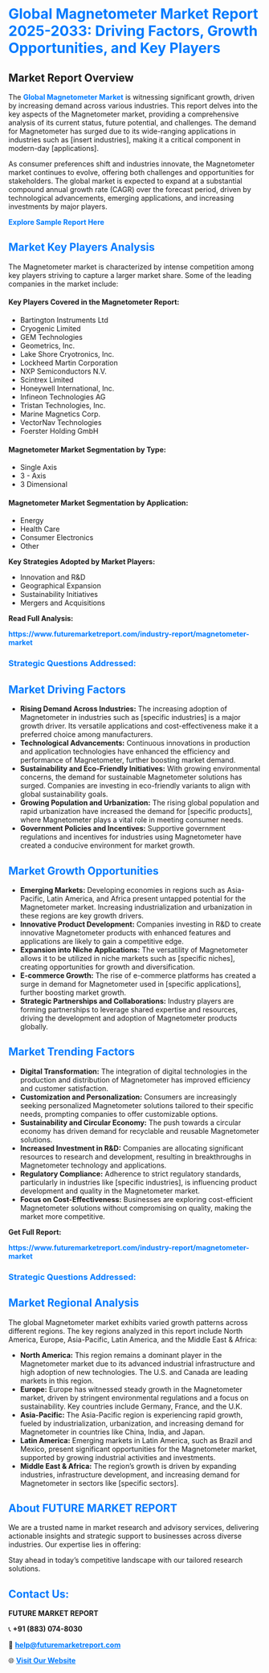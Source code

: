 <h1 style="color: #007BFF;">Global Magnetometer Market Report 2025-2033: Driving Factors, Growth Opportunities, and Key Players</h1>

<section id="overview">
<h2>Market Report Overview</h2>
<p>The <a href="https://www.futuremarketreport.com/industry-report/magnetometer-market" style="color: #007BFF; text-decoration: none;"><strong>Global Magnetometer Market</strong></a> is witnessing significant growth, driven by increasing demand across various industries. This report delves into the key aspects of the Magnetometer market, providing a comprehensive analysis of its current status, future potential, and challenges. The demand for Magnetometer has surged due to its wide-ranging applications in industries such as [insert industries], making it a critical component in modern-day [applications].</p>
<p>As consumer preferences shift and industries innovate, the Magnetometer market continues to evolve, offering both challenges and opportunities for stakeholders. The global market is expected to expand at a substantial compound annual growth rate (CAGR) over the forecast period, driven by technological advancements, emerging applications, and increasing investments by major players.</p>
</section>

<section id="overview">
<p><a href="https://www.futuremarketreport.com/request-sample/reportId=86954" style="color: #007BFF; text-decoration: none;"><strong>Explore Sample Report Here</strong></a></p>
</section>

<section id="key-players">
<h2 style="color: #007BFF;">Market Key Players Analysis</h2>
<p>The Magnetometer market is characterized by intense competition among key players striving to capture a larger market share. Some of the leading companies in the market include:</p>
<h4>Key Players Covered in the Magnetometer Report:</h4>
<ul><li>Bartington Instruments Ltd</li><li>Cryogenic Limited</li><li>GEM Technologies</li><li>Geometrics, Inc.</li><li>Lake Shore Cryotronics, Inc.</li><li>Lockheed Martin Corporation</li><li>NXP Semiconductors N.V.</li><li>Scintrex Limited</li><li>Honeywell International, Inc.</li><li>Infineon Technologies AG</li><li>Tristan Technologies, Inc.</li><li>Marine Magnetics Corp.</li><li>VectorNav Technologies</li><li>Foerster Holding GmbH</li></ul>
<h4>Magnetometer Market Segmentation by Type:</h4>
<ul><li>Single Axis</li><li>3 - Axis</li><li>3 Dimensional</li></ul>

<h4>Magnetometer Market Segmentation by Application:</h4>
<ul><li>Energy</li><li>Health Care</li><li>Consumer Electronics</li><li>Other</li></ul>
<p><strong>Key Strategies Adopted by Market Players:</strong></p>
<ul>
<li>Innovation and R&D</li>
<li>Geographical Expansion</li>
<li>Sustainability Initiatives</li>
<li>Mergers and Acquisitions</li>
</ul>
</section>

<section>
<p><strong>Read Full Analysis: </strong></p><a href="https://www.futuremarketreport.com/industry-report/magnetometer-market" style="color: #007BFF; text-decoration: none;"><strong>https://www.futuremarketreport.com/industry-report/magnetometer-market</strong></a>
<h3 style="color: #007BFF;">Strategic Questions Addressed:</h3>
</section>

<section id="driving-factors">
<h2 style="color: #007BFF;">Market Driving Factors</h2>
<ul>
<li><strong>Rising Demand Across Industries:</strong> The increasing adoption of Magnetometer in industries such as [specific industries] is a major growth driver. Its versatile applications and cost-effectiveness make it a preferred choice among manufacturers.</li>
<li><strong>Technological Advancements:</strong> Continuous innovations in production and application technologies have enhanced the efficiency and performance of Magnetometer, further boosting market demand.</li>
<li><strong>Sustainability and Eco-Friendly Initiatives:</strong> With growing environmental concerns, the demand for sustainable Magnetometer solutions has surged. Companies are investing in eco-friendly variants to align with global sustainability goals.</li>
<li><strong>Growing Population and Urbanization:</strong> The rising global population and rapid urbanization have increased the demand for [specific products], where Magnetometer plays a vital role in meeting consumer needs.</li>
<li><strong>Government Policies and Incentives:</strong> Supportive government regulations and incentives for industries using Magnetometer have created a conducive environment for market growth.</li>
</ul>
</section>

<section id="growth-opportunities">
<h2 style="color: #007BFF;">Market Growth Opportunities</h2>
<ul>
<li><strong>Emerging Markets:</strong> Developing economies in regions such as Asia-Pacific, Latin America, and Africa present untapped potential for the Magnetometer market. Increasing industrialization and urbanization in these regions are key growth drivers.</li>
<li><strong>Innovative Product Development:</strong> Companies investing in R&D to create innovative Magnetometer products with enhanced features and applications are likely to gain a competitive edge.</li>
<li><strong>Expansion into Niche Applications:</strong> The versatility of Magnetometer allows it to be utilized in niche markets such as [specific niches], creating opportunities for growth and diversification.</li>
<li><strong>E-commerce Growth:</strong> The rise of e-commerce platforms has created a surge in demand for Magnetometer used in [specific applications], further boosting market growth.</li>
<li><strong>Strategic Partnerships and Collaborations:</strong> Industry players are forming partnerships to leverage shared expertise and resources, driving the development and adoption of Magnetometer products globally.</li>
</ul>
</section>

<section id="trending-factors">
<h2 style="color: #007BFF;">Market Trending Factors</h2>
<ul>
<li><strong>Digital Transformation:</strong> The integration of digital technologies in the production and distribution of Magnetometer has improved efficiency and customer satisfaction.</li>
<li><strong>Customization and Personalization:</strong> Consumers are increasingly seeking personalized Magnetometer solutions tailored to their specific needs, prompting companies to offer customizable options.</li>
<li><strong>Sustainability and Circular Economy:</strong> The push towards a circular economy has driven demand for recyclable and reusable Magnetometer solutions.</li>
<li><strong>Increased Investment in R&D:</strong> Companies are allocating significant resources to research and development, resulting in breakthroughs in Magnetometer technology and applications.</li>
<li><strong>Regulatory Compliance:</strong> Adherence to strict regulatory standards, particularly in industries like [specific industries], is influencing product development and quality in the Magnetometer market.</li>
<li><strong>Focus on Cost-Effectiveness:</strong> Businesses are exploring cost-efficient Magnetometer solutions without compromising on quality, making the market more competitive.</li>
</ul>
</section>

<section>
<p><strong>Get Full Report: </strong></p><a href="https://www.futuremarketreport.com/industry-report/magnetometer-market" style="color: #007BFF; text-decoration: none;"><strong>https://www.futuremarketreport.com/industry-report/magnetometer-market</strong></a>
<h3 style="color: #007BFF;">Strategic Questions Addressed:</h3>
</section>


<section id="regional-analysis">
<h2 style="color: #007BFF;">Market Regional Analysis</h2>
<p>The global Magnetometer market exhibits varied growth patterns across different regions. The key regions analyzed in this report include North America, Europe, Asia-Pacific, Latin America, and the Middle East & Africa:</p>
<ul>
<li><strong>North America:</strong> This region remains a dominant player in the Magnetometer market due to its advanced industrial infrastructure and high adoption of new technologies. The U.S. and Canada are leading markets in this region.</li>
<li><strong>Europe:</strong> Europe has witnessed steady growth in the Magnetometer market, driven by stringent environmental regulations and a focus on sustainability. Key countries include Germany, France, and the U.K.</li>
<li><strong>Asia-Pacific:</strong> The Asia-Pacific region is experiencing rapid growth, fueled by industrialization, urbanization, and increasing demand for Magnetometer in countries like China, India, and Japan.</li>
<li><strong>Latin America:</strong> Emerging markets in Latin America, such as Brazil and Mexico, present significant opportunities for the Magnetometer market, supported by growing industrial activities and investments.</li>
<li><strong>Middle East & Africa:</strong> The region’s growth is driven by expanding industries, infrastructure development, and increasing demand for Magnetometer in sectors like [specific sectors].</li>
</ul>
</section>

<footer>
<h2 style="color: #007BFF;">About FUTURE MARKET REPORT</h2>
<p>We are a trusted name in market research and advisory services, delivering actionable insights and strategic support to businesses across diverse industries. Our expertise lies in offering:</p>

<p>Stay ahead in today’s competitive landscape with our tailored research solutions.</p>

<h2 style="color: #007BFF;">Contact Us:</h2>
<p><strong>FUTURE MARKET REPORT</strong></p>
<p>📞 <strong>+91 (883) 074-8030</strong></p>
<p>📧 <strong><a href="mailto:help@futuremarketreport.com" style="color: #007BFF;">help@futuremarketreport.com</a></strong></p>
<p>🌐 <strong><a href="https://www.futuremarketreport.com/" style="color: #007BFF;">Visit Our Website</a></strong></p>
</footer>